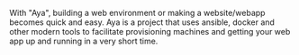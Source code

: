 With "Aya", building a web environment or making a website/webapp becomes quick and easy. Aya is a project that uses ansible, docker and other modern tools to facilitate provisioning machines and getting your web app up and running in a very short time.
